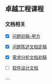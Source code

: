 ## 卓越工程课程


### 文档相关

- [x] [问题初稿-甲方](./doc/boss/a.md)

- [x] [问题陈述文档定稿](./doc/boss/b.md)

- [x] [需求分析文档初稿](./doc/boss/c.md)

- [ ] [软件设计文档]()

....






